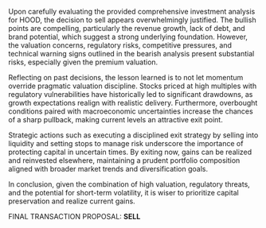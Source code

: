 Upon carefully evaluating the provided comprehensive investment analysis for HOOD, the decision to sell appears overwhelmingly justified. The bullish points are compelling, particularly the revenue growth, lack of debt, and brand potential, which suggest a strong underlying foundation. However, the valuation concerns, regulatory risks, competitive pressures, and technical warning signs outlined in the bearish analysis present substantial risks, especially given the premium valuation.

Reflecting on past decisions, the lesson learned is to not let momentum override pragmatic valuation discipline. Stocks priced at high multiples with regulatory vulnerabilities have historically led to significant drawdowns, as growth expectations realign with realistic delivery. Furthermore, overbought conditions paired with macroeconomic uncertainties increase the chances of a sharp pullback, making current levels an attractive exit point.

Strategic actions such as executing a disciplined exit strategy by selling into liquidity and setting stops to manage risk underscore the importance of protecting capital in uncertain times. By exiting now, gains can be realized and reinvested elsewhere, maintaining a prudent portfolio composition aligned with broader market trends and diversification goals.

In conclusion, given the combination of high valuation, regulatory threats, and the potential for short-term volatility, it is wiser to prioritize capital preservation and realize current gains.

FINAL TRANSACTION PROPOSAL: **SELL**